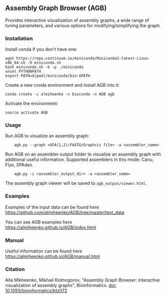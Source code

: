 ## Assembly Graph Browser (AGB)

Provides interactive visualization of assembly graphs, a wide range of tuning parameters, and various options for modifying/simplifying the graph.

### Installation
Install conda if you don't have one:
```
wget https://repo.continuum.io/miniconda/Miniconda3-latest-Linux-x86_64.sh -O miniconda.sh
bash miniconda.sh -b -p ./miniconda
unset PYTHONPATH
export PATH=$(pwd)/miniconda/bin:$PATH
```

Create a new conda environment and install AGB into it:
```
conda create -c almiheenko -c bioconda -n AGB agb
```

Activate the environment:
```
source activate AGB
```

### Usage
Run AGB to visualize an assembly graph:
```
    agb.py --graph <GFA(1,2)/FASTG/Graphviz file> -a <assembler_name>
```

Run AGB on an assembler output folder to visualize an assembly graph with additional useful information. Supported assemblers in this mode: Canu, Flye, SPAdes.
```
    agb.py -i <assembler_output_dir> -a <assembler_name>
```

The assembly graph viewer will be saved to <code>agb_output/viewer.html</code>.

### Examples

Examples of the input data can be found here https://github.com/almiheenko/AGB/tree/master/test_data

You can see AGB examples here https://almiheenko.github.io/AGB/index.html

### Manual

Useful information can be found here https://almiheenko.github.io/AGB/manual.html

### Citation

Alla Mikheenko, Mikhail Kolmogorov, "Assembly Graph Browser: interactive visualization of assembly graphs",
Bioinformatics. [doi: 10.1093/bioinformatics/btz072](https://doi.org/10.1093/bioinformatics/btz072)